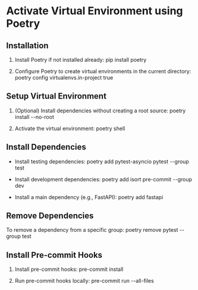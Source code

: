 # Activate Virtual Environment using Poetry

## Installation

1. Install Poetry if not installed already:
pip install poetry

2. Configure Poetry to create virtual environments in the current directory:
poetry config virtualenvs.in-project true

## Setup Virtual Environment

1. (Optional) Install dependencies without creating a root source:
poetry install --no-root

2. Activate the virtual environment:
poetry shell

## Install Dependencies

- Install testing dependencies:
poetry add pytest-asyncio pytest --group test

- Install development dependencies:
poetry add isort pre-commit --group dev

- Install a main dependency (e.g., FastAPI):
poetry add fastapi

## Remove Dependencies

To remove a dependency from a specific group:
poetry remove pytest --group test

## Install Pre-commit Hooks

1. Install pre-commit hooks:
pre-commit install

2. Run pre-commit hooks locally:
pre-commit run --all-files
